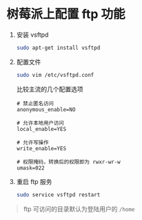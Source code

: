 # 树莓派上配置 ftp 功能

1. 安装 vsftpd

    ```sh
    sudo apt-get install vsftpd
    ```

2. 配置文件

    ```sh
    sudo vim /etc/vsftpd.conf
    ```
    
    比较主流的几个配置选项
    
    ```
    # 禁止匿名访问
    anonymous_enable=NO
    
    # 允许本地用户访问
    local_enable=YES
    
    # 允许写操作
    write_enable=YES
    
    # 权限掩码，转换后的权限即为 rwxr-wr-w
    umask=022
    ```
    
3. 重启 ftp 服务

    ```sh
    sudo service vsftpd restart
    ```

> ftp 可访问的目录默认为登陆用户的 `/home`

